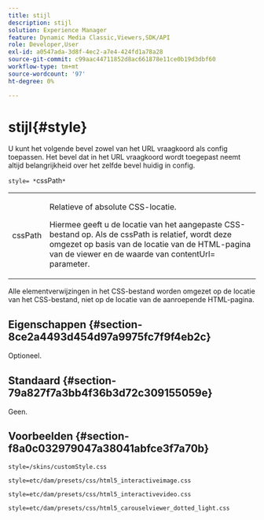 ```yaml
---
title: stijl
description: stijl
solution: Experience Manager
feature: Dynamic Media Classic,Viewers,SDK/API
role: Developer,User
exl-id: a0547ada-3d8f-4ec2-a7e4-424fd1a78a28
source-git-commit: c99aac44711852d8ac661878e11ce0b19d3dbf60
workflow-type: tm+mt
source-wordcount: '97'
ht-degree: 0%

---
```


# stijl{#style}

U kunt het volgende bevel zowel van het URL vraagkoord als config toepassen. Het bevel dat in het URL vraagkoord wordt toegepast neemt altijd belangrijkheid over het zelfde bevel huidig in config.

`style= *`cssPath`*`

<table id="table_F800F787CF0342749B934DAEB600C0EB"> 
 <tbody> 
  <tr> 
   <td colname="col1"> <p> <span class="codeph"> <span class="varname"> cssPath</span> </span> </p> </td> 
   <td colname="col2"> <p> Relatieve of absolute CSS-locatie. </p> <p>Hiermee geeft u de locatie van het aangepaste CSS-bestand op. Als de <span class="codeph"><span class="varname"> cssPath</span></span> is relatief, wordt deze omgezet op basis van de locatie van de HTML-pagina van de viewer en de waarde van <span class="codeph"> contentUrl=</span> parameter. </p> </td> 
  </tr> 
 </tbody> 
</table>

Alle elementverwijzingen in het CSS-bestand worden omgezet op de locatie van het CSS-bestand, niet op de locatie van de aanroepende HTML-pagina.

## Eigenschappen {#section-8ce2a4493d454d97a9975fc7f9f4eb2c}

Optioneel.

## Standaard {#section-79a827f7a3bb4f36b3d72c309155059e}

Geen.

## Voorbeelden {#section-f8a0c032979047a38041abfce3f7a70b}

`style=/skins/customStyle.css`

`style=etc/dam/presets/css/html5_interactiveimage.css`

`style=etc/dam/presets/css/html5_interactivevideo.css`

`style=etc/dam/presets/css/html5_carouselviewer_dotted_light.css`
